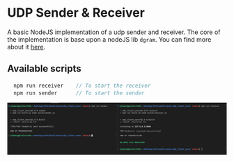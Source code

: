 # UDP Sender & Receiver

A basic NodeJS implementation of a udp sender and receiver. The core of the implementation is base upon a nodeJS lib `dgram`. You can find more about it [here](https://nodejs.org/api/dgram.html).

## Available scripts

```js
  npm run receiver    // To start the receiver
  npm run sender      // To start the sender
```

![No data loss image](/public/no_loss_detected.png)